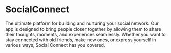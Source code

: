 # SocialConnect
The ultimate platform for building and nurturing your social network. Our app is designed to bring people closer together by allowing them to share their thoughts, moments, and experiences seamlessly. Whether you want to stay connected with old friends, make new ones, or express yourself in various ways, Social Connect has you covered.
